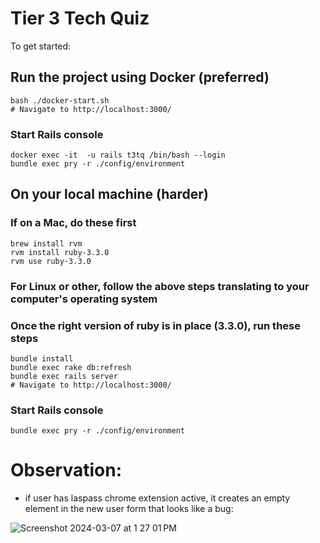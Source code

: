 # Tier 3 Tech Quiz

To get started:

## Run the project using Docker (preferred)
```
bash ./docker-start.sh
# Navigate to http://localhost:3000/
```

### Start Rails console
```
docker exec -it  -u rails t3tq /bin/bash --login
bundle exec pry -r ./config/environment
```

## On your local machine (harder)

### If on a Mac, do these first

```
brew install rvm
rvm install ruby-3.3.0
rvm use ruby-3.3.0
```

### For Linux or other, follow the above steps translating to your computer's operating system

### Once the right version of ruby is in place (3.3.0), run these steps

```
bundle install
bundle exec rake db:refresh
bundle exec rails server
# Navigate to http://localhost:3000/
```

### Start Rails console
```
bundle exec pry -r ./config/environment
```

# Observation:
* if user has laspass chrome extension active, it creates an empty <div> element in the new user form that looks like a bug:

  
![Screenshot 2024-03-07 at 1 27 01 PM](https://github.com/jcschneider79/tier3-tech-quiz/assets/7387655/c6ba035a-4a92-406d-8881-69f223400b39)
